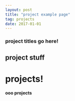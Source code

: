 ```yaml
---
layout: post
title: "project example page"
tag: projects
date: 2017-01-01
---
```

### project titles go here!
## project stuff
# projects!
#### ooo projects
